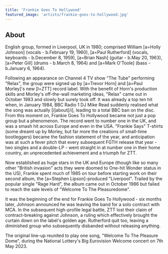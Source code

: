 ```yaml
---
title: 'Frankie Goes To Hollywood'
featured_image: 'artists/frankie-goes-to-hollywood.jpg'
---
```


## About

English group, formed in Liverpool, UK in 1980; comprised William [a=Holly Johnson] (vocals - b.February 19, 1960), [a=Paul Rutherford] (vocals, keyboards - b.December 8, 1959), [a=Brian Nash] (guitar - b.May 20, 1963), [a=Peter Gill] (drums - b.March 8, 1964) and [a=Mark O'Toole] (bass - b.January 6, 1964). 

Following an appearance on Channel 4 TV show "The Tube" performing "Relax", the group were signed up by [a=Trevor Horn] and [a=Paul Morley]'s new [l=ZTT] record label. With the benefit of Horn's production skills and Morley's off-the-wall marketing ideas, "Relax" came out in October 1983 and slowly but surely took off. It was already a top ten hit when, in January 1984, BBC Radio 1 DJ Mike Read suddenly realised what the song was actually [i]about[/i], leading to a total BBC ban on the disc. From this moment on, Frankie Goes To Hollywood became not just a pop group but a phenomenon. The record went to number one in the UK, and was a smash hit across Europe and even in the USA. "Frankie Says" T-shirts (some dreamt up by Morley, but far more the creations of small-time bootleggers) became the fashion statement of the year, and anticipation was at such a fever pitch that every subsequent FGTH release that year - two singles and a double-LP - went straight in at number one in their home country, an unprecedented achievement and a triumph for ZTT.

Now established as huge stars in the UK and Europe (though like so many other "British invasion" acts they were doomed to One-hit Wonder status in the US), Frankie spent much of 1985 on tour before starting work on their second album, the [a=Stephen Lipson]-produced "Liverpool". Trailed by the popular single "Rage Hard", the album came out in October 1986 but failed to reach the sale levels of "Welcome To The Pleasuredome".

It was the beginning of the end for Frankie Goes To Hollywood - six months later, Johnson announced he was leaving the band for a solo contract with MCA. In the subsequent high-profile legal battle, ZTT lost their claim of contract-breaking against Johnson, a ruling which effectively brought the curtain down on the label's golden age. Rutherford quit too, leaving a diminished group who subsequently disbanded without releasing anything.

The original line-up reunited to play one song, "Welcome To The Pleasure Dome", during the National Lottery's Big Eurovision Welcome concert on 7th May 2023.
